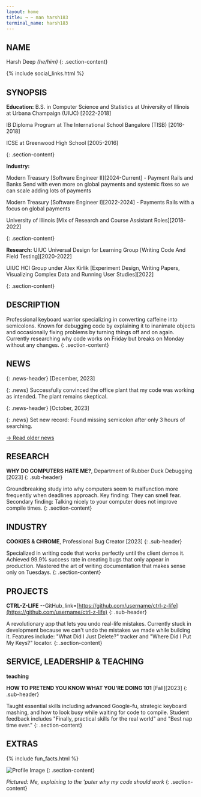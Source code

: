 ```yaml
---
layout: home
title: → ~ man harsh183
terminal_name: harsh183
---
```


## NAME

Harsh Deep *(he/him)*
{: .section-content}

{% include social_links.html %}

## SYNOPSIS

**Education:** 
B.S. in Computer Science and Statistics at University of Illinois at Urbana Champaign (UIUC) [2022-2018]

IB Diploma Program at The International School Bangalore (TISB) [2016-2018]

ICSE at Greenwood High School [2005-2016]

{: .section-content}

**Industry:**

Modern Treasury [Software Engineer II][2024-Current] - Payment Rails and Banks Send with even more on global payments and systemic fixes so we can scale adding lots of payments

Modern Treasury [Software Engineer I][2022-2024] - Payments Rails with a focus on global payments

University of Illinois [Mix of Research and Course Assistant Roles][2018-2022]   

{: .section-content}

**Research:**
UIUC Universal Design for Learning Group [Writing Code And Field Testing][2020-2022]   

UIUC HCI Group under Alex Kirlik [Experiment Design, Writing Papers, Visualizing Complex Data and Running User Studies][2022]

{: .section-content}

## DESCRIPTION

Professional keyboard warrior specializing in converting caffeine into semicolons. Known for debugging code by explaining it to inanimate objects and occasionally fixing problems by turning things off and on again. Currently researching why code works on Friday but breaks on Monday without any changes.
{: .section-content}

## NEWS

{: .news-header}
[December, 2023]

{: .news}
Successfully convinced the office plant that my code was working as intended. The plant remains skeptical.

{: .news-header}
[October, 2023]

{: .news}
Set new record: Found missing semicolon after only 3 hours of searching.


[→ Read older news](/news-archive)

## RESEARCH

**WHY DO COMPUTERS HATE ME?**, Department of Rubber Duck Debugging [2023]
{: .sub-header}

Groundbreaking study into why computers seem to malfunction more frequently when deadlines approach. Key finding: They can smell fear. Secondary finding: Talking nicely to your computer does not improve compile times.
{: .section-content}

## INDUSTRY

**COOKIES & CHROME**, Professional Bug Creator [2023]
{: .sub-header}

Specialized in writing code that works perfectly until the client demos it. Achieved 99.9% success rate in creating bugs that only appear in production. Mastered the art of writing documentation that makes sense only on Tuesdays.
{: .section-content}

## PROJECTS

**CTRL-Z-LIFE**
\--GitHub_link=[https://github.com/username/ctrl-z-life](https://github.com/username/ctrl-z-life)
{: .sub-header}

A revolutionary app that lets you undo real-life mistakes. Currently stuck in development because we can't undo the mistakes we made while building it. Features include: "What Did I Just Delete?" tracker and "Where Did I Put My Keys?" locator.
{: .section-content}

## SERVICE, LEADERSHIP & TEACHING

**teaching**

**HOW TO PRETEND YOU KNOW WHAT YOU'RE DOING 101** [Fall][2023]
{: .sub-header}

Taught essential skills including advanced Google-fu, strategic keyboard mashing, and how to look busy while waiting for code to compile. Student feedback includes "Finally, practical skills for the real world" and "Best nap time ever."
{: .section-content}

## EXTRAS

{% include fun_facts.html %}

![Profile Image](assets/images/profile.png)
{: .section-content}

*Pictured: Me, explaining to the 'puter why my code should work*
{: .section-content}
